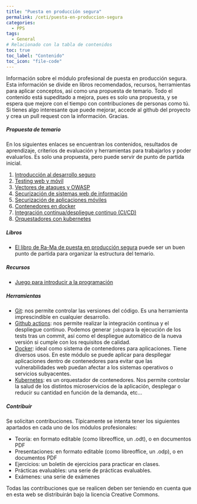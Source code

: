 ```yaml
---
title: "Puesta en producción segura"
permalink: /ceti/puesta-en-produccion-segura
categories:
  - PPS
tags:
  - General
# Relacionado con la tabla de contenidos
toc: true
toc_label: "Contenido"
toc_icon: "file-code"
---
```


Información sobre el módulo profesional de puesta en producción segura. Esta información se divide en libros recomendados, recursos, herramientas para aplicar conceptos, así como una propuesta de temario. Todo el contenido está supeditado a mejora, pues es solo una propuesta, y se espera que mejore con el tiempo con contribuciones de personas como tú. Si tienes algo interesante que puede mejorar, accede al github del proyecto y crea un pull request con la información. Gracias.

##### Propuesta de temario

En los siguientes enlaces se encuentran los contenidos, resultados de aprendizaje, criterios de evaluación y herramientas para trabajarlos y poder evaluarlos. Es solo una propuesta, pero puede servir de punto de partida inicial.

1. [Introducción al desarrollo seguro](/ceti/puesta-en-produccion-segura/introduccion-al-desarrollo-seguro)
2. [Testing web y móvil](/ceti/puesta-en-produccion-segura/testing-web-y-movil)
3. [Vectores de ataques y OWASP](/ceti/puesta-en-produccion-segura/vectores-de-ataque-y-owasp)
4. [Securización de sistemas web de información](/ceti/puesta-en-produccion-segura/securizacion-de-sistemas-web-de-informacion)
5. [Securización de aplicaciones móviles](/ceti/puesta-en-produccion-segura/securizacion-de-aplicaciones-moviles)
6. [Contenedores en docker](/ceti/puesta-en-produccion-segura/contenedores-en-docker)
7. [Integración continua/despliegue continuo (CI/CD)](/ceti/puesta-en-produccion-segura/ci-cd)
8. [Orquestadores con kubernetes](/ceti/puesta-en-produccion-segura/orquestadores-con-kubernetes)

##### Libros

- [El libro de Ra-Ma de puesta en producción segura](https://www.ra-ma.es/libro/puesta-en-produccion-segura_140116/) puede ser un buen punto de partida para organizar la estructura del temario.

##### Recursos

- [Juego para introducir a la programación](https://www.codingame.com/start)

##### Herramientas

- [Git](https://git-scm.com/): nos permite controlar las versiones del código. Es una herramienta imprescindible en cualquier desarrollo.
- [Github actions](https://github.com/features/actions): nos permite realizar la integración continua y el despliegue continuo. Podemos generar `jobs`para la ejecución de los tests tras un commit, así como el despliegue automático de la nueva versión si cumple con los requisitos de calidad.
- [Docker](https://www.docker.com/): ideal como sistema de contenedores para aplicaciones. Tiene diversos usos. En este módulo se puede aplicar para despllegar aplicaciones dentro de contenedores para evitar que las vulnerabilidades web puedan afectar a los sistemas operativos o servicios subyacentes.
- [Kubernetes](https://kubernetes.io/es/): es un orquestador de contenedores. Nos permite controlar la salud de los distintos microservicios de la aplicación, desplegar o reducir su cantidad en función de la demanda, etc...

##### Contribuir

Se solicitan contribuciones. Típicamente se intenta tener los siguientes apartados en cada uno de los módulos profesionales:

- Teoría: en formato editable (como libreoffice, un .odt), o en documentos PDF
- Presentaciones: en formato editable (como libreoffice, un .odp), o en documentos PDF
- Ejercicios: un boletín de ejercicios para practicar en clases.
- Prácticas evaluables: una serie de prácticas evaluables.
- Exámenes: una serie de exámenes

Todas las contribuciones que se realicen deben ser teniendo en cuenta que en esta web se distribuirán bajo la licencia Creative Commons.
